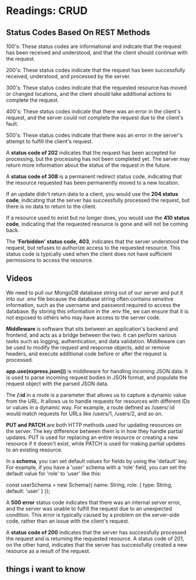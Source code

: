 # Readings: CRUD

## Status Codes Based On REST Methods

100's: These status codes are informational and indicate that the request has been received and understood, and that the client should continue with the request.

200's: These status codes indicate that the request has been successfully received, understood, and processed by the server.

300's: These status codes indicate that the requested resource has moved or changed locations, and the client should take additional actions to complete the request.

400's: These status codes indicate that there was an error in the client's request, and the server could not complete the request due to the client's fault.

500's: These status codes indicate that there was an error in the server's attempt to fulfill the client's request.

A **status code of 202** indicates that the request has been accepted for processing, but the processing has not been completed yet. The server may return more information about the status of the request in the future.

A **status code of 308** is a permanent redirect status code, indicating that the resource requested has been permanently moved to a new location.

If an update didn't return data to a client, you would use the **204 status code**, indicating that the server has successfully processed the request, but there is no data to return to the client.

If a resource used to exist but no longer does, you would use the **410 status code**, indicating that the requested resource is gone and will not be coming back.

The **'Forbidden' status code, 403**, indicates that the server understood the request, but refuses to authorize access to the requested resource. This status code is typically used when the client does not have sufficient permissions to access the resource.

## Videos

We need to pull our MongoDB database string out of our server and put it into our .env file because the database string often contains sensitive information, such as the username and password required to access the database. By storing this information in the .env file, we can ensure that it is not exposed to others who may have access to the server code.

**Middleware** is software that sits between an application's backend and frontend, and acts as a bridge between the two. It can perform various tasks such as logging, authentication, and data validation. Middleware can be used to modify the request and response objects, add or remove headers, and execute additional code before or after the request is processed.

**app.use(express.json())** is middleware for handling incoming JSON data. It is used to parse incoming request bodies in JSON format, and populate the request object with the parsed JSON data.

The **/:id** in a route is a parameter that allows us to capture a dynamic value from the URL. It allows us to handle requests for resources with different IDs or values in a dynamic way. For example, a route defined as /users/:id would match requests for URLs like /users/1, /users/2, and so on.

**PUT and PATCH** are both HTTP methods used for updating resources on the server. The key difference between them is in how they handle partial updates. PUT is used for replacing an entire resource or creating a new resource if it doesn't exist, while PATCH is used for making partial updates to an existing resource.

In a **schema**, you can set default values for fields by using the 'default' key. For example, if you have a 'user' schema with a 'role' field, you can set the default value for 'role' to 'user' like this:

const userSchema = new Schema({
  name: String,
  role: { type: String, default: 'user' }
});

A **500 error** status code indicates that there was an internal server error, and the server was unable to fulfill the request due to an unexpected condition. This error is typically caused by a problem on the server-side code, rather than an issue with the client's request.

A **status code of 200** indicates that the server has successfully processed the request and is returning the requested resource. A status code of 201, on the other hand, indicates that the server has successfully created a new resource as a result of the request.

## things i want to know














